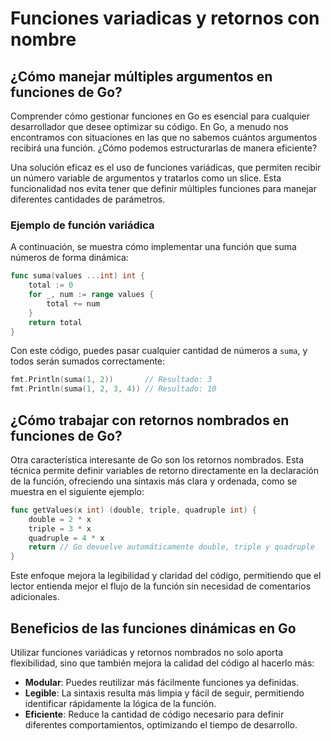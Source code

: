 # Funciones variadicas y retornos con nombre

## ¿Cómo manejar múltiples argumentos en funciones de Go?

Comprender cómo gestionar funciones en Go es esencial para cualquier desarrollador que desee optimizar su código. En Go, a menudo nos encontramos con situaciones en las que no sabemos cuántos argumentos recibirá una función. ¿Cómo podemos estructurarlas de manera eficiente?

Una solución eficaz es el uso de funciones variádicas, que permiten recibir un número variable de argumentos y tratarlos como un slice. Esta funcionalidad nos evita tener que definir múltiples funciones para manejar diferentes cantidades de parámetros.

### Ejemplo de función variádica

A continuación, se muestra cómo implementar una función que suma números de forma dinámica:

```go
func suma(values ...int) int {
    total := 0
    for _, num := range values {
        total += num
    }
    return total
}
```

Con este código, puedes pasar cualquier cantidad de números a `suma`, y todos serán sumados correctamente:

```go
fmt.Println(suma(1, 2))       // Resultado: 3
fmt.Println(suma(1, 2, 3, 4)) // Resultado: 10
```

## ¿Cómo trabajar con retornos nombrados en funciones de Go?

Otra característica interesante de Go son los retornos nombrados. Esta técnica permite definir variables de retorno directamente en la declaración de la función, ofreciendo una sintaxis más clara y ordenada, como se muestra en el siguiente ejemplo:

```go
func getValues(x int) (double, triple, quadruple int) {
    double = 2 * x
    triple = 3 * x
    quadruple = 4 * x
    return // Go devuelve automáticamente double, triple y quadruple
}
```

Este enfoque mejora la legibilidad y claridad del código, permitiendo que el lector entienda mejor el flujo de la función sin necesidad de comentarios adicionales.

## Beneficios de las funciones dinámicas en Go

Utilizar funciones variádicas y retornos nombrados no solo aporta flexibilidad, sino que también mejora la calidad del código al hacerlo más:

- **Modular**: Puedes reutilizar más fácilmente funciones ya definidas.
- **Legible**: La sintaxis resulta más limpia y fácil de seguir, permitiendo identificar rápidamente la lógica de la función.
- **Eficiente**: Reduce la cantidad de código necesario para definir diferentes comportamientos, optimizando el tiempo de desarrollo.
